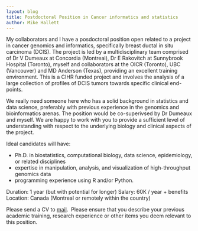 ```yaml
---
layout: blog
title: Postdoctoral Position in Cancer informatics and statistics 
author: Mike Hallett
---
```



My collaborators and I have a posdoctoral position open  related to a project in cancer genomics and informatics, specifically breast
ductal in situ carcinoma (DCIS). 
The project is led by a multidisciplinary team  comprised of Dr V Dumeaux at Concordia (Montreal), Dr E Rakovitch at Sunnybrook Hospital (Toronto), myself and collaborators at 
the OICR (Toronto), UBC (Vancouver) and MD Anderson (Texas), providing an excellent training environment.
This is a CIHR funded project and involves the analysis of a large collection of 
profiles of DCIS tumors towards specific clinical end-points. 

We really need someone here who has a solid background in statistics and data science, preferably with  previous experience in the genomics and bioinformatics arenas.
The position would be co-superivsed by Dr Dumeaux and myself. We are happy to work with you to provide a sufficient level of understanding with respect to the underlying biology and clinical aspects of the project.

Ideal candidates will have:
- Ph.D. in biostatistics, computational biology, data science, epidemiology, or related disciplines
- expertise in manipulation, analysis, and visualization of high-throughput genomics data
- programming experience using R and/or Python.

Duration: 1 year (but with potential for longer)
Salary: 60K / year + benefits
Location: Canada (Montreal or remotely within the country)


Please send a CV to <a href="mailto:michael.hallett@concordia.ca">mail</a>.  Please ensure that you describe your previous academic training, research experience or other items you deem relevant to this position.